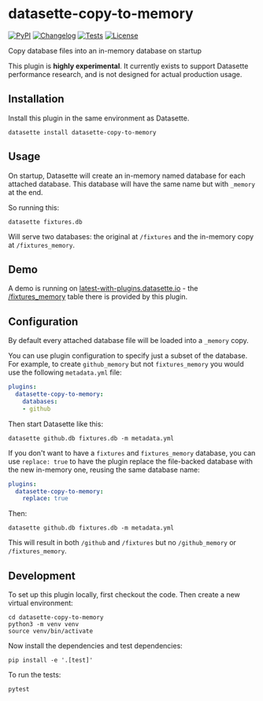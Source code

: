 # datasette-copy-to-memory

[![PyPI](https://img.shields.io/pypi/v/datasette-copy-to-memory.svg)](https://pypi.org/project/datasette-copy-to-memory/)
[![Changelog](https://img.shields.io/github/v/release/simonw/datasette-copy-to-memory?include_prereleases&label=changelog)](https://github.com/simonw/datasette-copy-to-memory/releases)
[![Tests](https://github.com/simonw/datasette-copy-to-memory/workflows/Test/badge.svg)](https://github.com/simonw/datasette-copy-to-memory/actions?query=workflow%3ATest)
[![License](https://img.shields.io/badge/license-Apache%202.0-blue.svg)](https://github.com/simonw/datasette-copy-to-memory/blob/main/LICENSE)

Copy database files into an in-memory database on startup

This plugin is **highly experimental**. It currently exists to support Datasette performance research, and is not designed for actual production usage.

## Installation

Install this plugin in the same environment as Datasette.

    datasette install datasette-copy-to-memory

## Usage

On startup, Datasette will create an in-memory named database for each attached database. This database will have the same name but with `_memory` at the end.

So running this:

    datasette fixtures.db

Will serve two databases: the original at `/fixtures` and the in-memory copy at `/fixtures_memory`.

## Demo

A demo is running on [latest-with-plugins.datasette.io](https://latest-with-plugins.datasette.io/) - the [/fixtures_memory](https://latest-with-plugins.datasette.io/fixtures_memory) table there is provided by this plugin.

## Configuration

By default every attached database file will be loaded into a `_memory` copy.

You can use plugin configuration to specify just a subset of the database. For example, to create `github_memory` but not `fixtures_memory` you would use the following `metadata.yml` file:

```yaml
plugins:
  datasette-copy-to-memory:
    databases:
    - github
```
Then start Datasette like this:

    datasette github.db fixtures.db -m metadata.yml

If you don't want to have a `fixtures` and `fixtures_memory` database, you can use `replace: true` to have the plugin replace the file-backed database with the new in-memory one, reusing the same database name:

```yaml
plugins:
  datasette-copy-to-memory:
    replace: true
```
Then:

    datasette github.db fixtures.db -m metadata.yml

This will result in both `/github` and `/fixtures` but no `/github_memory` or `/fixtures_memory`.

## Development

To set up this plugin locally, first checkout the code. Then create a new virtual environment:

    cd datasette-copy-to-memory
    python3 -m venv venv
    source venv/bin/activate

Now install the dependencies and test dependencies:

    pip install -e '.[test]'

To run the tests:

    pytest
